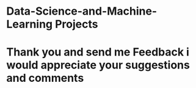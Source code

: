 # Data-Science-and-Machine-Learning Projects
# Thank you and send me Feedback i would appreciate your suggestions and comments
